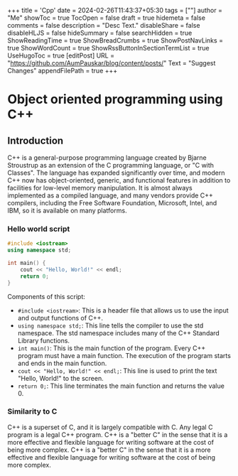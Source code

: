 +++
title = 'Cpp'
date = 2024-02-26T11:43:37+05:30
tags = [""]
author = "Me"
showToc = true
TocOpen = false
draft = true
hidemeta = false
comments = false
description = "Desc Text."
disableShare = false
disableHLJS = false
hideSummary = false
searchHidden = true
ShowReadingTime = true
ShowBreadCrumbs = true
ShowPostNavLinks = true
ShowWordCount = true
ShowRssButtonInSectionTermList = true
UseHugoToc = true
[editPost]
    URL = "https://github.com/AumPauskar/blog/content/posts/"
    Text = "Suggest Changes"
    appendFilePath = true
+++

# Object oriented programming using C++

## Introduction
C++ is a general-purpose programming language created by Bjarne Stroustrup as an extension of the C programming language, or "C with Classes". The language has expanded significantly over time, and modern C++ now has object-oriented, generic, and functional features in addition to facilities for low-level memory manipulation. It is almost always implemented as a compiled language, and many vendors provide C++ compilers, including the Free Software Foundation, Microsoft, Intel, and IBM, so it is available on many platforms.

### Hello world script
```cpp
#include <iostream>
using namespace std;

int main() {
    cout << "Hello, World!" << endl;
    return 0;
}
```

Components of this script:
- `#include <iostream>`: This is a header file that allows us to use the input and output functions of C++.
- `using namespace std;`: This line tells the compiler to use the std namespace. The std namespace includes many of the C++ Standard Library functions.
- `int main()`: This is the main function of the program. Every C++ program must have a main function. The execution of the program starts and ends in the main function.
- `cout << "Hello, World!" << endl;`: This line is used to print the text "Hello, World!" to the screen.
- `return 0;`: This line terminates the main function and returns the value 0.

### Similarity to C
C++ is a superset of C, and it is largely compatible with C. Any legal C program is a legal C++ program. C++ is a "better C" in the sense that it is a more effective and flexible language for writing software at the cost of being more complex. C++ is a "better C" in the sense that it is a more effective and flexible language for writing software at the cost of being more complex.
